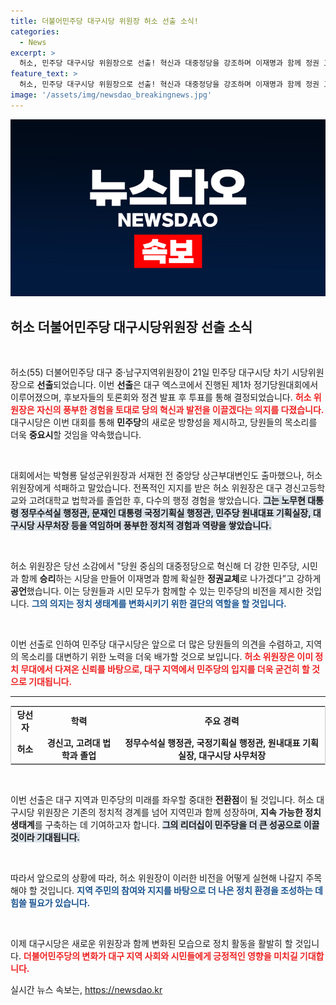 ```yaml
---
title: 더불어민주당 대구시당 위원장 허소 선출 소식!
categories:
  - News
excerpt: >
  허소, 민주당 대구시당 위원장으로 선출! 혁신과 대중정당을 강조하며 이재명과 함께 정권 교체에 나선다. 변화의 바람을 일으킬 그의 향후 계획은?
feature_text: >
  허소, 민주당 대구시당 위원장으로 선출! 혁신과 대중정당을 강조하며 이재명과 함께 정권 교체에 나선다. 변화의 바람을 일으킬 그의 향후 계획은?
image: '/assets/img/newsdao_breakingnews.jpg'
---
```


<p><img src="/assets/img/newsdao_breakingnews.jpg" alt="cryptoinkorea 속보" /></p>

<h2 data-ke-size="size26">허소 더불어민주당 대구시당위원장 선출 소식</h2>

<p data-ke-size="size16">&nbsp;</p>

<p>허소(55) 더불어민주당 대구 중·남구지역위원장이 21일 민주당 대구시당 차기 시당위원장으로 <strong>선출</strong>되었습니다. 이번 <strong>선출</strong>은 대구 엑스코에서 진행된 제1차 정기당원대회에서 이루어졌으며, 후보자들의 토론회와 정견 발표 후 투표를 통해 결정되었습니다. <b><span style="color: #ee2323;">허소 위원장은 자신의 풍부한 경험을 토대로 당의 혁신과 발전을 이끌겠다는 의지를 다졌습니다.</span></b> 대구시당은 이번 대회를 통해 <strong>민주당</strong>의 새로운 방향성을 제시하고, 당원들의 목소리를 더욱 <strong>중요시</strong>할 것임을 약속했습니다.</p>

<p data-ke-size="size16">&nbsp;</p>

<p>대회에서는 박형룡 달성군위원장과 서재헌 전 중앙당 상근부대변인도 출마했으나, 허소 위원장에게 석패하고 말았습니다. 전폭적인 지지를 받은 허소 위원장은 대구 경신고등학교와 고려대학교 법학과를 졸업한 후, 다수의 행정 경험을 쌓았습니다. <b><span style="background-color: #21538527;">그는 노무현 대통령 정무수석실 행정관, 문재인 대통령 국정기획실 행정관, 민주당 원내대표 기획실장, 대구시당 사무처장 등을 역임하며 풍부한 정치적 경험과 역량을 쌓았습니다.</span></b> </p>

<p data-ke-size="size16">&nbsp;</p>

<p>허소 위원장은 당선 소감에서 "당원 중심의 대중정당으로 혁신해 더 강한 민주당, 시민과 함께 <strong>승리</strong>하는 시당을 만들어 이재명과 함께 확실한 <strong>정권교체</strong>로 나가겠다”고 강하게 <strong>공언</strong>했습니다. 이는 당원들과 시민 모두가 함께할 수 있는 민주당의 비전을 제시한 것입니다. <b><span style="color: #1a5490;">그의 의지는 정치 생태계를 변화시키기 위한 결단의 역할을 할 것입니다.</span></b></p>

<p data-ke-size="size16">&nbsp;</p>

<p>이번 선출로 인하여 민주당 대구시당은 앞으로 더 많은 당원들의 의견을 수렴하고, 지역의 목소리를 대변하기 위한 노력을 더욱 배가할 것으로 보입니다. <b><span style="color: #ee2323;">허소 위원장은 이미 정치 무대에서 다져온 신뢰를 바탕으로, 대구 지역에서 민주당의 입지를 더욱 굳건히 할 것으로 기대됩니다.</span></b></p>

<hr>

<table style="width: 100%; border-collapse: collapse; border: 1px solid #ccc;">
  <tr>
    <td style="text-align: center; height: 17px;"><b>당선자</b></td>
    <td style="text-align: center; height: 17px;"><b>학력</b></td>
    <td style="text-align: center; height: 17px;"><b>주요 경력</b></td>
  </tr>
  <tr>
    <td style="text-align: center; height: 17px;"><b>허소</b></td>
    <td style="text-align: center; height: 17px;"><b>경신고, 고려대 법학과 졸업</b></td>
    <td style="text-align: center; height: 17px;"><b>정무수석실 행정관, 국정기획실 행정관, 원내대표 기획실장, 대구시당 사무처장</b></td>
  </tr>
</table>

<p data-ke-size="size16">&nbsp;</p>

<p>이번 선출은 대구 지역과 민주당의 미래를 좌우할 중대한 <strong>전환점</strong>이 될 것입니다. 허소 대구시당 위원장은 기존의 정치적 경계를 넘어 지역민과 함께 성장하며, <strong>지속 가능한 정치 생태계</strong>를 구축하는 데 기여하고자 합니다. <b><span style="background-color: #21538527;">그의 리더십이 민주당을 더 큰 성공으로 이끌 것이라 기대됩니다.</span></b> </p>

<p data-ke-size="size16">&nbsp;</p>

<p>따라서 앞으로의 상황에 따라, 허소 위원장이 이러한 비전을 어떻게 실현해 나갈지 주목해야 할 것입니다. <b><span style="color: #1a5490;">지역 주민의 참여와 지지를 바탕으로 더 나은 정치 환경을 조성하는 데 힘쓸 필요가 있습니다.</span></b> </p>

<p data-ke-size="size16">&nbsp;</p>

<p>이제 대구시당은 새로운 위원장과 함께 변화된 모습으로 정치 활동을 활발히 할 것입니다. <b><span style="color: #ee2323;">더불어민주당의 변화가 대구 지역 사회와 시민들에게 긍정적인 영향을 미치길 기대합니다.</span></b></p>
실시간 뉴스 속보는, <a href="https://newsdao.kr" rel="dofollow">https://newsdao.kr</a>


